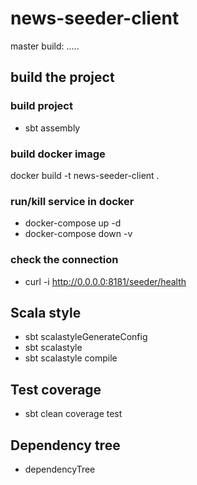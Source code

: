 # news-seeder-client

master build: .....

## build the project

### build project
- sbt assembly

### build docker image
docker build -t news-seeder-client .

### run/kill service in docker
- docker-compose up -d
- docker-compose down -v

### check the connection
- curl -i http://0.0.0.0:8181/seeder/health

##  Scala style
- sbt scalastyleGenerateConfig
- sbt scalastyle
- sbt scalastyle compile

## Test coverage
- sbt clean coverage test

## Dependency tree
- dependencyTree
